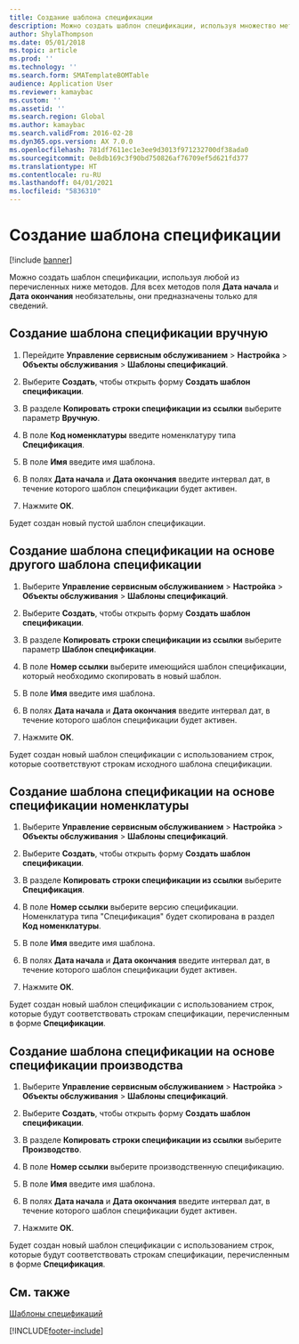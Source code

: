 ```yaml
---
title: Создание шаблона спецификации
description: Можно создать шаблон спецификации, используя множество методов.
author: ShylaThompson
ms.date: 05/01/2018
ms.topic: article
ms.prod: ''
ms.technology: ''
ms.search.form: SMATemplateBOMTable
audience: Application User
ms.reviewer: kamaybac
ms.custom: ''
ms.assetid: ''
ms.search.region: Global
ms.author: kamaybac
ms.search.validFrom: 2016-02-28
ms.dyn365.ops.version: AX 7.0.0
ms.openlocfilehash: 781df7611ec1e3ee9d3013f971232700df38ada0
ms.sourcegitcommit: 0e8db169c3f90bd750826af76709ef5d621fd377
ms.translationtype: HT
ms.contentlocale: ru-RU
ms.lasthandoff: 04/01/2021
ms.locfileid: "5836310"
---
```

# <a name="create-a-template-bom"></a>Создание шаблона спецификации   

[!include [banner](../includes/banner.md)]


Можно создать шаблон спецификации, используя любой из перечисленных ниже методов. Для всех методов поля **Дата начала** и **Дата окончания** необязательны, они предназначены только для сведений.

## <a name="create-a-template-bom-manually"></a>Создание шаблона спецификации вручную

1.  Перейдите **Управление сервисным обслуживанием** \> **Настройка** \> **Объекты обслуживания** \> **Шаблоны спецификаций**.

2.  Выберите **Создать**, чтобы открыть форму **Создать шаблон спецификации**.

3.  В разделе **Копировать строки спецификации из ссылки** выберите параметр **Вручную**.

4.  В поле **Код номенклатуры** введите номенклатуру типа **Спецификация**.

5.  В поле **Имя** введите имя шаблона.

6.  В полях **Дата начала** и **Дата окончания** введите интервал дат, в течение которого шаблон спецификации будет активен.

7.  Нажмите **ОК**.

Будет создан новый пустой шаблон спецификации.

## <a name="create-a-template-bom-based-on-another-template-bom"></a>Создание шаблона спецификации на основе другого шаблона спецификации

1.  Выберите **Управление сервисным обслуживанием** \> **Настройка** \> **Объекты обслуживания** \> **Шаблоны спецификаций**.

2.  Выберите **Создать**, чтобы открыть форму **Создать шаблон спецификации**.

3.  В разделе **Копировать строки спецификации из ссылки** выберите параметр **Шаблон спецификации**.

4.  В поле **Номер ссылки** выберите имеющийся шаблон спецификации, который необходимо скопировать в новый шаблон.

5.  В поле **Имя** введите имя шаблона.

6.  В полях **Дата начала** и **Дата окончания** введите интервал дат, в течение которого шаблон спецификации будет активен.

7.  Нажмите **ОК**.

Будет создан новый шаблон спецификации с использованием строк, которые соответствуют строкам исходного шаблона спецификации.

## <a name="create-a-template-bom-based-on-an-item-bom"></a>Создание шаблона спецификации на основе спецификации номенклатуры

1.  Выберите **Управление сервисным обслуживанием** \> **Настройка** \> **Объекты обслуживания** \> **Шаблоны спецификаций**.

2.  Выберите **Создать**, чтобы открыть форму **Создать шаблон спецификации**.

3.  В разделе **Копировать строки спецификации из ссылки** выберите **Спецификация**.

4.  В поле **Номер ссылки** выберите версию спецификации. Номенклатура типа "Спецификация" будет скопирована в раздел **Код номенклатуры**.

5.  В поле **Имя** введите имя шаблона.

6.  В полях **Дата начала** и **Дата окончания** введите интервал дат, в течение которого шаблон спецификации будет активен.

7.  Нажмите **ОК**.

Будет создан новый шаблон спецификации с использованием строк, которые будут соответствовать строкам спецификации, перечисленным в форме **Спецификации**.

## <a name="create-a-template-bom-based-on-a-production-bom"></a>Создание шаблона спецификации на основе спецификации производства

1.  Выберите **Управление сервисным обслуживанием** \> **Настройка** \> **Объекты обслуживания** \> **Шаблоны спецификаций**.

2.  Выберите **Создать**, чтобы открыть форму **Создать шаблон спецификации**.

3.  В разделе **Копировать строки спецификации из ссылки** выберите **Производство**.

4.  В поле **Номер ссылки** выберите производственную спецификацию.

5.  В поле **Имя** введите имя шаблона.

6.  В полях **Дата начала** и **Дата окончания** введите интервал дат, в течение которого шаблон спецификации будет активен.

7.  Нажмите **ОК**.

Будет создан новый шаблон спецификации с использованием строк, которые будут соответствовать строкам спецификации, перечисленным в форме **Спецификация**.

## <a name="see-also"></a>См. также

[Шаблоны спецификаций](template-boms.md)

  




[!INCLUDE[footer-include](../../includes/footer-banner.md)]